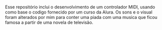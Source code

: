 Esse repositório inclui o desenvolvimento de um controlador MIDI, usando como base o codigo fornecido por um curso da Alura.
Os sons e o visual foram alterados por mim para conter uma piada com uma musica que ficou famosa a partir de uma novela de televisão.
